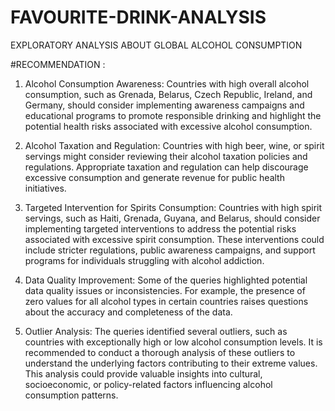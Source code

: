 # FAVOURITE-DRINK-ANALYSIS
EXPLORATORY ANALYSIS ABOUT GLOBAL ALCOHOL CONSUMPTION 

#RECOMMENDATION :
1. Alcohol Consumption Awareness: Countries with high overall alcohol consumption, such as Grenada, Belarus, Czech Republic, Ireland, and Germany, should consider implementing awareness campaigns and educational programs to promote responsible drinking and highlight the potential health risks associated with excessive alcohol consumption.

2. Alcohol Taxation and Regulation: Countries with high beer, wine, or spirit servings might consider reviewing their alcohol taxation policies and regulations. Appropriate taxation and regulation can help discourage excessive consumption and generate revenue for public health initiatives.

3. Targeted Intervention for Spirits Consumption: Countries with high spirit servings, such as Haiti, Grenada, Guyana, and Belarus, should consider implementing targeted interventions to address the potential risks associated with excessive spirit consumption. These interventions could include stricter regulations, public awareness campaigns, and support programs for individuals struggling with alcohol addiction.

4. Data Quality Improvement: Some of the queries highlighted potential data quality issues or inconsistencies. For example, the presence of zero values for all alcohol types in certain countries raises questions about the accuracy and completeness of the data.

5. Outlier Analysis: The queries identified several outliers, such as countries with exceptionally high or low alcohol consumption levels. It is recommended to conduct a thorough analysis of these outliers to understand the underlying factors contributing to their extreme values. This analysis could provide valuable insights into cultural, socioeconomic, or policy-related factors influencing alcohol consumption patterns.

   
